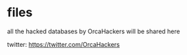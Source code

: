 # files
all the hacked databases by OrcaHackers will be shared here

twitter: https://twitter.com/OrcaHackers
